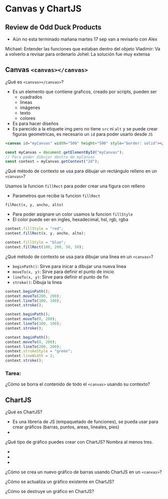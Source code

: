 # Canvas y ChartJS

## Review de **Odd Duck Products**

- Aún no esta terminado mañana martes 17 sep van a revisarlo con Alex

Michael: Entender las funciones que estaban dentro del objeto
Vladimir: Va a volverlo a revisar para ordenarlo
Johel: La solución fue muy extensa

## Canvas `<canvas></canvas>`

¿Qué es `<canvas></canvas>`?

- Es un elemento que contiene graficos, creado por scripts, pueden ser
  - cuadrados
  - lineas
  - imágenes
  - texto
  - colores
- Es para hacer diseños
- Es parecido a la etiquete img pero no tiene `src` ni `alt` y se puede crear figuras geometricas, es necesario un `id` para poder usarlo desde `JS`

```html
<canvas id="myCanvas" width="500" height="500" style="border: solid"></canvas>
```

```js
const myCanvas = document.getElementById("myCanvas");
// Para poder dibujar dentro de myCanvas
const context = myCanvas.getContext("2d");
```

¿Qué método de contexto se usa para dibujar un rectángulo relleno en un `<canvas>`?

Usamos la funcion `fillRect` para poder crear una figura con relleno

- Parametros que recibe la funcion `fillRect`

`filRect(x, y, ancho, alto)`

- Para poder asignare un color usamos la funcion `fillStyle`
- El color puede ser en ingles, hexadecimal, hsl, rgb, rgba

```js
context.fillStyle = "red";
context.fillRect(x, y, ancho, alto);

context.fillStyle = "blue";
context.fillRect(100, 200, 50, 50);
```

¿Qué método de contexto se usa para dibujar una línea en un `<canvas>`?

- `beginPath()`: Sirve para inicar a dibujar una nueva linea
- `moveTo(x, y)`: Sirve para definir el punto de inicio
- `lineTo(x, y)`: Sirve para definir el punto de fin
- `stroke()`: Dibuja la linea

```js
context.beginPath();
context.moveTo(200, 200);
context.lineTo(100, 100);
context.stroke();

context.beginPath();
context.moveTo(0, 200);
context.lineTo(100, 100);
context.stroke();

context.beginPath();
context.moveTo(0, 200);
context.lineTo(200, 200);
context.strokeStyle = "green";
context.lineWidth = 2;
context.stroke();
```

### Tarea:

¿Cómo se borra el contenido de todo el `<canvas>` usando su contexto?

## ChartJS

¿Qué es ChartJS?

- Es una libreria de JS (empaquetado de funciones), se pueda usar para crear gráficos (barras, puntos, areas, lineales, pies)
-

¿Qué tipo de gráfico puedes crear con ChartJS? Nombra al menos tres.

-
-
-

¿Cómo se crea un nuevo gráfico de barras usando ChartJS en un `<canvas>`?

¿Cómo se actualiza un gráfico existente en ChartJS?

¿Cómo se destruye un gráfico en ChartJS?
